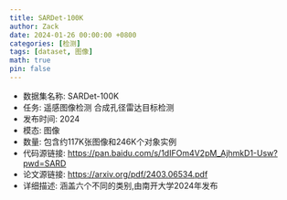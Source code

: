 ```yaml
---
title: SARDet-100K
author: Zack
date: 2024-01-26 00:00:00 +0800
categories: [检测]
tags: [dataset, 图像]
math: true
pin: false
---
```

- 数据集名称: SARDet-100K
- 任务: 遥感图像检测 合成孔径雷达目标检测
- 发布时间: 2024
- 模态: 图像
- 数量: 包含约117K张图像和246K个对象实例
- 代码源链接: https://pan.baidu.com/s/1dIFOm4V2pM_AjhmkD1-Usw?pwd=SARD
- 论文源链接: https://arxiv.org/pdf/2403.06534.pdf
- 详细描述: 涵盖六个不同的类别,由南开大学2024年发布
